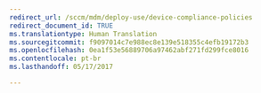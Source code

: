 ```yaml
---
redirect_url: /sccm/mdm/deploy-use/device-compliance-policies
redirect_document_id: TRUE
ms.translationtype: Human Translation
ms.sourcegitcommit: f9097014c7e988ec8e139e518355c4efb19172b3
ms.openlocfilehash: 0ea1f53e56889706a97462abf271fd299fce8016
ms.contentlocale: pt-br
ms.lasthandoff: 05/17/2017

---
```


